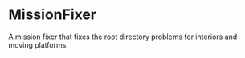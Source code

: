 # MissionFixer
A mission fixer that fixes the root directory problems for interiors and moving platforms.
